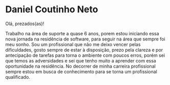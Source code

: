 # Daniel Coutinho Neto


Olá, prezados(as)! 

Trabalho na área de suporte a quase 6 anos, porem estou iniciando essa nova jornada na residência de software, para seguir na área que sempre foi meu sonho. Sou um profissional que não me deixo vencer pelas dificuldades, gosto sempre de estar à disposição, prezo pela clareza e por antecipação de tarefas para torna o ambiente com poucos erros, porém sei que temos as adversidades e sei que tenho muito a aprender com essa oportunidade na residência. No decorrer de minha carreira profissional sempre estou em busca de conhecimento para se torna um profissional qualificado.